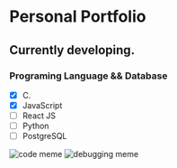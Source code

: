 # Personal Portfolio
## Currently developing.

### Programing Language && Database
- [x] C.
- [x] JavaScript
- [ ] React JS
- [ ] Python
- [ ] PostgreSQL

![code meme](https://www.codeitbro.in/wp-content/uploads/2024/09/git-Review-please.webp)
![debugging meme](https://img-9gag-fun.9cache.com/photo/angyop5_460s.jpg)
